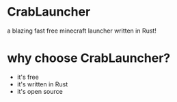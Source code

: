 # CrabLauncher 

a blazing fast free minecraft launcher written in Rust!

# why choose CrabLauncher?
- it's free
- it's written in Rust
- it's open source
